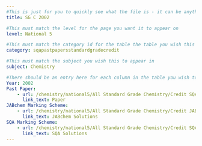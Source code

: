 ```yaml
---
#This is just for you to quickly see what the file is - it can be anything you want
title: SG C 2002

#This must match the level for the page you want it to appear on
level: National 5

#This must match the category id for the table the table you wish this to appear in
category: sqapastpapersstandardgradecredit

#This must match the subject you wish this to appear in
subject: Chemistry

#There should be an entry here for each column in the table you wish to populate:
Year: 2002
Past Paper:
    - url: /chemistry/national5/All Standard Grade Chemistry/Credit SQA PP/Credit SQA PP 2002.pdf
      link_text: Paper
JABchem Marking Scheme:
    - url: /chemistry/national5/All Standard Grade Chemistry/Credit JABchem Msch/2002creditMSch.pdf
      link_text: JABchem Solutions
SQA Marking Scheme:
    - url: /chemistry/national5/All Standard Grade Chemistry/Credit SQA Msch/Credit SQA Msch 2002.pdf
      link_text: SQA Solutions
---
```


